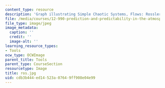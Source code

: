 ```yaml
---
content_type: resource
description: 'Graph illustrating Simple Chaotic Systems, Flows: Rossler'
file: /media/courses/12-990-prediction-and-predictability-in-the-atmosphere-and-oceans-spring-2003/cdb3b444ed14523a07649ff908e04e99_ros.jpg
file_type: image/jpeg
image_metadata:
  caption: ''
  credit: ''
  image-alt: ''
learning_resource_types:
- Tools
ocw_type: OCWImage
parent_title: Tools
parent_type: CourseSection
resourcetype: Image
title: ros.jpg
uid: cdb3b444-ed14-523a-0764-9ff908e04e99
---
```

